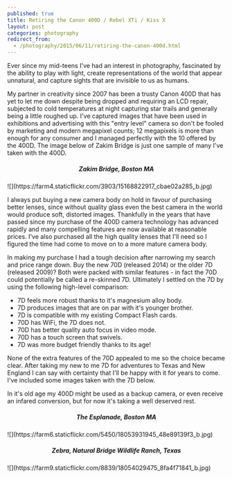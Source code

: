 ```yaml
---
published: true
title: Retiring the Canon 400D / Rebel XTi / Kiss X
layout: post
categories: photography
redirect_from:
  - /photography/2015/06/11/retiring-the-canon-400d.html
---
```


Ever since my mid-teens I've had an interest in photography, fascinated by the ability to play with light, create representations of the world that appear unnatural, and capture sights that are invisible to us as humans.

My partner in creativity since 2007 has been a trusty Canon 400D that has yet to let me down despite being dropped and requiring an LCD repair, subjected to cold temperatures at night capturing star trails and generally being a little roughed up. I've captured images that have been used in exhibitions and advertising with this "entry level" camera so don't be fooled by marketing and modern megapixel counts; 12 megapixels is more than enough for any consumer and I managed perfectly with the 10 offered by the 400D. The image below of Zakim Bridge is just one sample of many I've taken with the 400D.


<h5 style="text-align: center">Zakim Bridge, Boston MA</h5>
![](https://farm4.staticflickr.com/3903/15168822917_cbae02a285_b.jpg)

I always put buying a new camera body on hold in favour of purchasing better lenses, since without quality glass even the best camera in the world would produce soft, distorted images. Thankfully in the years that have passed since my purchase of the 400D camera technology has advanced rapidly and many compelling features are now available at reasonable prices. I've also purchased all the high quality lenses that I'll need so I figured the time had come to move on to a more mature camera body.

In making my purchase I had a tough decision after narrowing my search and price range down. Buy the new 70D (released 2014) or the older 7D (released 2009)? Both were packed with similar features - in fact the 70D could potentially be called a re-skinned 7D. Ultimately I settled on the 7D by using the following high-level comparison:

* 7D feels more robust thanks to it's magnesium alloy body.
* 7D produces images that are on par with it's younger brother.
* 7D is compatible with my existing Compact Flash cards.
* 70D has WiFi, the 7D does not.
* 70D  has better quality auto focus in video mode.
* 70D has a touch screen that swivels.
* 7D was more budget friendly thanks to its age!

None of the extra features of the 70D appealed to me so the choice became clear. After taking my new to me 7D for adventures to Texas and New England I can say with certainty that I'll be happy with it for years to come. I've included some images taken with the 7D below.

In it's old age my 400D might be used as a backup camera, or even receive an infared conversion, but for now it's taking a well deserved rest.

<h5 style="text-align: center">The Esplanade, Boston MA</h5>
![](https://farm6.staticflickr.com/5450/18053931945_48e89139f3_b.jpg)

<h5 style="text-align: center">Zebra, Natural Bridge Wildlife Ranch, Texas</h5>
![](https://farm9.staticflickr.com/8839/18054029475_8fa4f71841_b.jpg)
